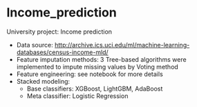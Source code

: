 # Income_prediction
University project: Income prediction 
- Data source: http://archive.ics.uci.edu/ml/machine-learning-databases/census-income-mld/ 
- Feature imputation methods: 3 Tree-based algorithms were implemented to impute missing values by Voting method
- Feature engineering: see notebook for more details
- Stacked modeling:
  - Base classifiers: XGBoost, LightGBM, AdaBoost
  - Meta classifier: Logistic Regression

